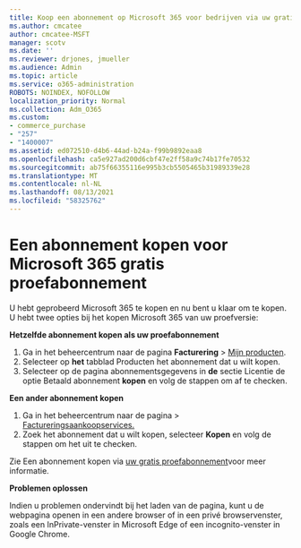 ```yaml
---
title: Koop een abonnement op Microsoft 365 voor bedrijven via uw gratis proefabonnement
ms.author: cmcatee
author: cmcatee-MSFT
manager: scotv
ms.date: ''
ms.reviewer: drjones, jmueller
ms.audience: Admin
ms.topic: article
ms.service: o365-administration
ROBOTS: NOINDEX, NOFOLLOW
localization_priority: Normal
ms.collection: Adm_O365
ms.custom:
- commerce_purchase
- "257"
- "1400007"
ms.assetid: ed072510-d4b6-44ad-b24a-f99b9892eaa8
ms.openlocfilehash: ca5e927ad200d6cbf47e2ff58a9c74b17fe70532
ms.sourcegitcommit: ab75f66355116e995b3cb5505465b31989339e28
ms.translationtype: MT
ms.contentlocale: nl-NL
ms.lasthandoff: 08/13/2021
ms.locfileid: "58325762"
---
```

# <a name="buy-a-subscription-to-microsoft-365-from-your-free-trial"></a>Een abonnement kopen voor Microsoft 365 gratis proefabonnement

U hebt geprobeerd Microsoft 365 te kopen en nu bent u klaar om te kopen. U hebt twee opties bij het kopen Microsoft 365 van uw proefversie:
  
 **Hetzelfde abonnement kopen als uw proefabonnement**
  
1. Ga in het beheercentrum naar de pagina **Facturering** \> [Mijn producten](https://go.microsoft.com/fwlink/p/?linkid=842054).
2. Selecteer op **het** tabblad Producten het abonnement dat u wilt kopen.
3. Selecteer op de pagina abonnementsgegevens in **de** sectie Licentie de optie Betaald abonnement **kopen** en volg de stappen om af te checken.
 
**Een ander abonnement kopen**
  
1. Ga in het beheercentrum naar de pagina  \> [Factureringsaankoopservices.](https://go.microsoft.com/fwlink/p/?linkid=868433)
2. Zoek het abonnement dat u wilt kopen, selecteer **Kopen** en volg de stappen om het uit te checken.

Zie Een abonnement kopen via [uw gratis proefabonnement](https://docs.microsoft.com/microsoft-365/commerce/try-or-buy-microsoft-365#buy-a-subscription-from-your-free-trial)voor meer informatie.

**Problemen oplossen**

Indien u problemen ondervindt bij het laden van de pagina, kunt u de webpagina openen in een andere browser of in een privé browservenster, zoals een InPrivate-venster in Microsoft Edge of een incognito-venster in Google Chrome.
